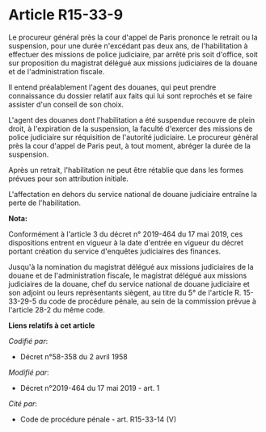 # Article R15-33-9

Le procureur général près la cour d'appel de Paris prononce le retrait ou la suspension, pour une durée n'excédant pas deux
ans, de l'habilitation à effectuer des missions de police judiciaire, par arrêté pris soit d'office, soit sur proposition du
magistrat délégué aux missions judiciaires de la douane et de l'administration fiscale.

Il entend préalablement l'agent des douanes, qui peut prendre connaissance du dossier relatif aux faits qui lui sont
reprochés et se faire assister d'un conseil de son choix.

L'agent des douanes dont l'habilitation a été suspendue recouvre de plein droit, à l'expiration de la suspension, la faculté
d'exercer des missions de police judiciaire sur réquisition de l'autorité judiciaire. Le procureur général près la cour
d'appel de Paris peut, à tout moment, abréger la durée de la suspension.

Après un retrait, l'habilitation ne peut être rétablie que dans les formes prévues pour son attribution initiale.

L'affectation en dehors du service national de douane judiciaire entraîne la perte de l'habilitation.

**Nota:**

Conformément à l'article 3 du décret n° 2019-464 du 17 mai 2019, ces dispositions entrent en vigueur à la date d'entrée en
vigueur du décret portant création du service d'enquêtes judiciaires des finances.

Jusqu'à la nomination du magistrat délégué aux missions judiciaires de la douane et de l'administration fiscale, le magistrat
délégué aux missions judiciaires de la douane, chef du service national de douane judiciaire et son adjoint ou leurs
représentants siègent, au titre du 5° de l'article R. 15-33-29-5 du code de procédure pénale, au sein de la commission prévue
à l'article 28-2 du même code.

**Liens relatifs à cet article**

_Codifié par_:

  - Décret n°58-358 du 2 avril 1958

_Modifié par_:

  - Décret n°2019-464 du 17 mai 2019 - art. 1

_Cité par_:

  - Code de procédure pénale - art. R15-33-14 (V)
